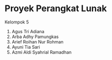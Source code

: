# Proyek Perangkat Lunak

Kelompok 5

1. Agus Tri Adiana
2. Arba Adhy Pamungkas
3. Arief Roihan Nur Rohman
4. Ayuni Tia Sari
5. Azmi Aldi Syahrial Ramadhan
